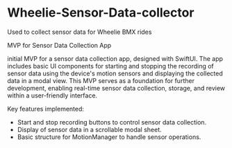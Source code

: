 # Wheelie-Sensor-Data-collector

Used to collect sensor data for Wheelie BMX rides

MVP for Sensor Data Collection App

initial MVP for a sensor data collection app, designed with SwiftUI. The app includes basic UI components for starting and stopping the recording of sensor data using the device's motion sensors and displaying the collected data in a modal view. This MVP serves as a foundation for further development, enabling real-time sensor data collection, storage, and review within a user-friendly interface.

Key features implemented:
- Start and stop recording buttons to control sensor data collection.
- Display of sensor data in a scrollable modal sheet.
- Basic structure for MotionManager to handle sensor operations.

